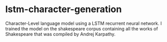 # lstm-character-generation
Character-Level language model using a LSTM recurrent neural network. I trained the model on the shakespeare corpus containing all the works of Shakespeare that was compiled by Andrej Karpathy.

